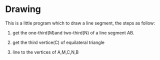 # Drawing
This is a little program which to draw a line segment, the steps as follow:

1. get the one-third(M)and two-third(N) of a line segment AB.

2. get the third vertice(C) of equilateral triangle

3. line to the vertices of A,M,C,N,B
